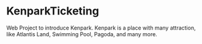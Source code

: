# KenparkTicketing
Web Project to introduce Kenpark. Kenpark is a place with many attraction, like Atlantis Land, Swimming Pool, Pagoda, and many more.

